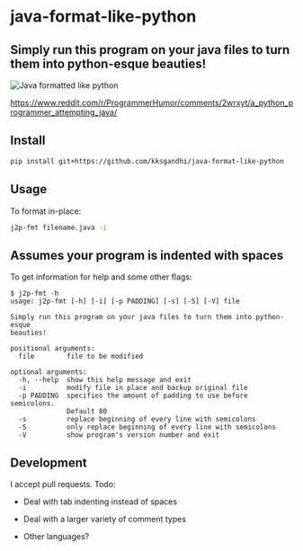 # java-format-like-python

## Simply run this program on your java files to turn them into python-esque beauties!

![Java formatted like python](https://i.imgur.com/wG51k7v.png)

<https://www.reddit.com/r/ProgrammerHumor/comments/2wrxyt/a_python_programmer_attempting_java/>

## Install

```sh
pip install git+https://github.com/kksgandhi/java-format-like-python
```

<!-- or, pip install java-format-like-python after being published on pypi -->

## Usage

To format in-place:

```sh
j2p-fmt filename.java -i
```

## Assumes your program is indented with spaces

To get information for help  and some other flags:

```shellsession
$ j2p-fmt -h
usage: j2p-fmt [-h] [-i] [-p PADDING] [-s] [-S] [-V] file

Simply run this program on your java files to turn them into python-esque
beauties!

positional arguments:
  file        file to be modified

optional arguments:
  -h, --help  show this help message and exit
  -i          modify file in place and backup original file
  -p PADDING  specifies the amount of padding to use before semicolons.
              Default 80
  -s          replace beginning of every line with semicolons
  -S          only replace beginning of every line with semicolons
  -V          show program's version number and exit

```

## Development

I accept pull requests. Todo:

* Deal with tab indenting instead of spaces

* Deal with a larger variety of comment types

* Other languages?
